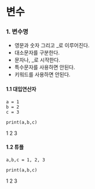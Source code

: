 변수
===

### 1. 변수명
- 영문과 숫자 그리고 \_로 이루어진다.
- 대소문자를 구분한다. 
- 문자나, \_로 시작한다.   
- 특수문자를 사용하면 안된다.
- 키워드를 사용하면 안된다.

#### 1.1 대입연산자
```
a = 1
b = 2
c = 3

print(a,b,c)
```
1 2 3

#### 1.2 튜플
```
a,b,c = 1, 2, 3

print(a,b,c)
```
1 2 3

